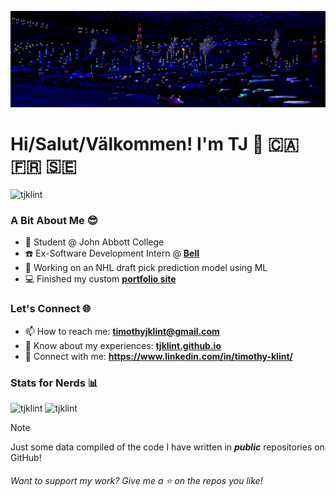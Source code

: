 ![](banner2.gif)

# Hi/Salut/Välkommen! I'm TJ 👋 🇨🇦 🇫🇷 🇸🇪

<p align="left"> 
<img src="https://komarev.com/ghpvc/?username=tjklint&label=Profile%20views&color=0e75b6&style=for-the-badge" alt="tjklint" />  
</p>

### A Bit About Me 😎
- 🏫 Student @ John Abbott College
- ☎️ Ex-Software Development Intern @ **[Bell](https://bell.ca)**
- 🏒 Working on an NHL draft pick prediction model using ML
- 💻 Finished my custom **[portfolio site](https://tjklint.github.io)**


### Let's Connect 🌐
- 📫 How to reach me: **timothyjklint@gmail.com**
- 📄 Know about my experiences: **[tjklint.github.io](https://tjklint.github.io)**
- 🤝 Connect with me: **https://www.linkedin.com/in/timothy-klint/**


### Stats for Nerds 📊
<p align="left">
  <!-- <img height="240em" src="https://github-readme-stats.vercel.app/api/top-langs/?username=tjklint&layout=compact&theme=tokyonight&langs_count=20&exclude_repo=CapitalCoach" alt="tjklint" /> -->
  
  <img height="240em" src="https://github-readme-stats.vercel.app/api?username=tjklint&show_icons=true&locale=en&theme=tokyonight&width=400&show=reviews" alt="tjklint" />
  
  <!--<img height="240em" src="https://github-readme-stats.vercel.app/api?username=tjklint&show_icons=true&locale=en&theme=tokyonight&width=400&show=reviews&rank_icon=percentile" alt="tjklint" /> -->

  <img src="https://github-readme-stats.vercel.app/api/top-langs/?username=tjklint&layout=compact&langs_count=12&hide=HTML,CSS&theme=tokyonight" alt="tjklint" />
</p>
  
> [!NOTE]
> Just some data compiled of the code I have written in <i><b>public</b></i> repositories on GitHub!

<h6>Want to support my work? Give me a ⭐ on the repos you like!</h6>
